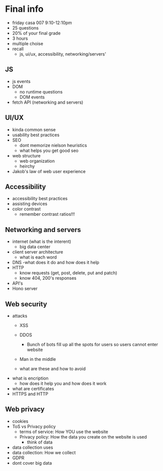 # Final info
- friday casa 007 9:10-12:10pm
- 25 questions
- 20% of your final grade 
- 3 hours
- multiple choise
- recall
    - js, ui/ux, accessibility, networking/servers'
## JS
- js events
- DOM
    -  no runtime questions
    -  DOM events
- fetch API (networking and servers)

## UI/UX
- kinda common sense
- usability best practices
- SEO
    - dont memorize nielson heuristics
    - what helps you get good seo
- web structure
    - web organization
    - heirchy
- Jakob's law of web user experience

## Accessibility
- accessibility best practices
- assisting devices
- color contrast
    - remember contrast ratios!!!
    
## Networking and servers
- internet (what is the interent)
    - big data center
- client server architecture
    - what is each word
- DNS
    -what does it do and how does it help
- HTTP
    - know requests (get, post, delete, put and patch)
    - know 404, 200's responses
- API's
- Hono server

## Web security 
- attacks
    - XSS
    - DDOS
        - Bunch of bots fill up all the spots for users so users cannot enter website

    - Man in the middle
    - what are these and how to avoid
- what is encription
    - how does it help you and how does it work
- what are certificates
- HTTPS and HTTP

## Web privacy
- cookies
- ToS vs Privacy policy
    - terms of service: How YOU use the website
    - Privacy policy: How the data you create on the website is used
        - think of data
- data collection uses
- data collection: How we collect
- GDPR
- dont cover big data

